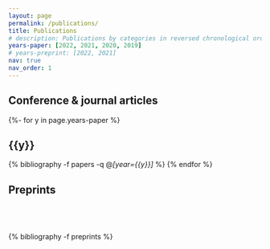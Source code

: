 ```yaml
---
layout: page
permalink: /publications/
title: Publications
# description: Publications by categories in reversed chronological order.
years-paper: [2022, 2021, 2020, 2019]
# years-preprint: [2022, 2021]
nav: true
nav_order: 1
---
```

<!-- _pages/publications.md -->


<div style="counter-reset: paper-counter {% bibliography_count -f papers %}">
<div class="publications">

<h2>Conference & journal articles</h2>


{%- for y in page.years-paper %}
  <h2 class="year">{{y}}</h2>

  {% bibliography -f papers -q @*[year={{y}}]* %}
{% endfor %}

</div>
</div>


<div style="counter-reset: paper-counter {% bibliography_count -f preprints %}">
<div class="publications">

<h2>Preprints</h2>

<h2 class="year">&nbsp;</h2>
{% bibliography -f preprints %}
</div>
</div>
